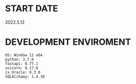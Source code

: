 # START DATE
 2022.5.12
# DEVELOPMENT ENVIROMENT
```commandline
OS: Window 11 x64
python: 3.7.6
fastapi: 0.77.1
uvicorn: 0.17.6
cx_Oracle: 8.3.0
SQLAlchamy: 1.4.36
```